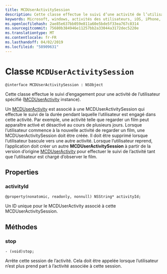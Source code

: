 ```yaml
---
title: MCDUserActivitySession
description: Cette classe effectue le suivi d’une activité de l’utilisateur ([MCDUserActivity](MCDUserActivity.md) instance) pendant que l’utilisateur est engagé dans cette activité.
keywords: Microsoft, windows, activités des utilisateurs, iOS, iPhone, objectiveC, les appareils, Project Rome connectés
ms.openlocfilehash: 2ae85e637bb059e811a60e5bde5f33ea767c8314
ms.sourcegitcommit: 75680b384946e11257bb2a33044a3172dec5220e
ms.translationtype: MT
ms.contentlocale: fr-FR
ms.lasthandoff: 04/02/2019
ms.locfileid: "58909631"
---
```

# <a name="class-mcduseractivitysession"></a>Classe `MCDUserActivitySession`

```
@interface MCDUserActivitySession : NSObject
```

Cette classe effectue le suivi d’engagement pour une activité de l’utilisateur spécifié ([MCDUserActivity](MCDUserActivity.md) instance).

Un [MCDUserActivity](MCDUserActivity.md) est associé à une MCDUserActivitySession qui effectue le suivi de la durée pendant laquelle l’utilisateur est engagé dans cette activité. Par exemple, une activité telle que regarder un film peut apparaître activé et désactivé au cours de plusieurs jours. Lorsque l’utilisateur commence à la nouvelle activité de regarder un film, une MCDUserActivitySession doit être créée. Il doit être supprimé lorsque l’utilisateur bascule vers une autre activité. Lorsque l’utilisateur reprend, l’application doit créer un autre **MCDUserActivitySession** à partir de la version d’origine [MCDUserActivity](MCDUserActivity.md) pour effectuer le suivi de l’activité tant que l’utilisateur est chargé d’observer le film.


## <a name="properties"></a>Properties

### <a name="activityid"></a>activityId
`@property(nonatomic, readonly, nonnull) NSString* activityId;`

Un ID unique pour le MCDUserActivity associé à cette MCDUserActivitySession.

## <a name="methods"></a>Méthodes

### <a name="stop"></a>stop
`- (void)stop;`

Arrête cette session de l’activité. Cela doit être appelée lorsque l’utilisateur n’est plus prend part à l’activité associée à cette session.